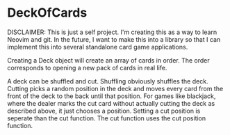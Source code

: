 # DeckOfCards

DISCLAIMER: This is just a self project. I'm creating this as a way to learn Neovim and git.
In the future, I want to make this into a library so that I can implement this into several standalone card game applications.

Creating a Deck object will create an array of cards in order.
The order corresponds to opening a new pack of cards in real life.

A deck can be shuffled and cut.
Shuffling obviously shuffles the deck. Cutting picks a random position in the deck and moves every card from the front of the deck to the back until that position.
For games like blackjack, where the dealer marks the cut card without actually cutting the deck as described above, it just chooses a position.
Setting a cut position is seperate than the cut function. The cut function uses the cut position function.
